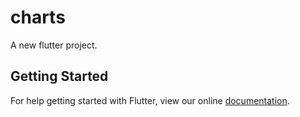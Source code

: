 # charts

A new flutter project.

## Getting Started

For help getting started with Flutter, view our online
[documentation](http://flutter.io/).

